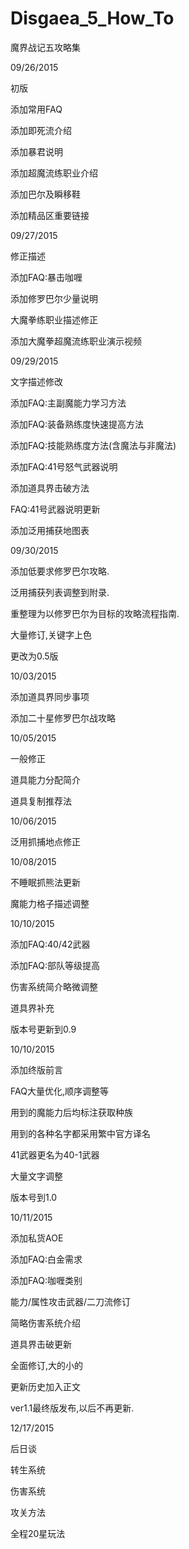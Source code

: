 # Disgaea_5_How_To

魔界战记五攻略集


09/26/2015

初版

添加常用FAQ

添加即死流介绍

添加暴君说明

添加超魔流练职业介绍

添加巴尔及瞬移鞋

添加精品区重要链接


09/27/2015

修正描述

添加FAQ:暴击咖喱

添加修罗巴尔少量说明

大魔拳练职业描述修正

添加大魔拳超魔流练职业演示视频


09/29/2015

文字描述修改

添加FAQ:主副魔能力学习方法

添加FAQ:装备熟练度快速提高方法

添加FAQ:技能熟练度方法(含魔法与非魔法)

添加FAQ:41号怒气武器说明

添加道具界击破方法

FAQ:41号武器说明更新

添加泛用捕获地图表


09/30/2015

添加低要求修罗巴尔攻略.

泛用捕获列表调整到附录.

重整理为以修罗巴尔为目标的攻略流程指南.

大量修订,关键字上色

更改为0.5版


10/03/2015

添加道具界同步事项

添加二十星修罗巴尔战攻略


10/05/2015

一般修正

道具能力分配简介

道具复制推荐法


10/06/2015

泛用抓捕地点修正


10/08/2015

不睡眠抓熊法更新

魔能力格子描述调整


10/10/2015

添加FAQ:40/42武器

添加FAQ:部队等级提高

伤害系统简介略微调整

道具界补充

版本号更新到0.9


10/10/2015

添加终版前言

FAQ大量优化,顺序调整等

用到的魔能力后均标注获取种族

用到的各种名字都采用繁中官方译名

41武器更名为40-1武器

大量文字调整

版本号到1.0


10/11/2015

添加私货AOE

添加FAQ:白金需求

添加FAQ:咖喱类别

能力/属性攻击武器/二刀流修订

简略伤害系统介绍

道具界击破更新

全面修订,大的小的

更新历史加入正文

ver1.1最终版发布,以后不再更新.


12/17/2015

后日谈

转生系统

伤害系统

攻关方法

全程20星玩法

